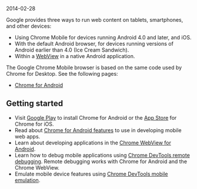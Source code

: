 2014-02-28

Google provides three ways to run web content on tablets, smartphones, and other devices:

- Using Chrome Mobile for devices running Android 4.0 and later, and iOS.
- With the default Android browser, for devices running versions of Android earlier than 4.0 (Ice Cream Sandwich).
- Within a [WebView](/docs/multidevice/webview/) in a native Android application.

The Google Chrome Mobile browser is based on the same code used by Chrome for Desktop. See the following pages:

- [Chrome for Android](/docs/multidevice/android/)

## Getting started

- Visit [Google Play](https://play.google.com/store/apps/details?id=com.android.chrome) to install Chrome for Android or the [App Store](https://apps.apple.com/us/app/chrome/id535886823) for Chrome for iOS.
- Read about [Chrome for Android features](/docs/multidevice/android/) to use in developing mobile web apps.
- Learn about developing applications in the [Chrome WebView for Android](/docs/multidevice/webview/).
- Learn how to debug mobile applications using [Chrome DevTools remote debugging](/docs/devtools/remote-debugging/). Remote debugging works with Chrome for Android and the Chrome WebView.
- Emulate mobile device features using [Chrome DevTools mobile emulation](/docs/devtools/device-mode/).
